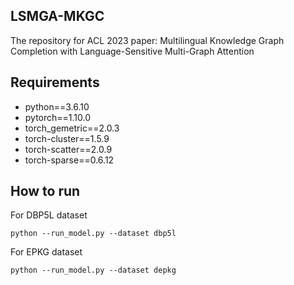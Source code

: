 ## LSMGA-MKGC
The repository for ACL 2023 paper: Multilingual Knowledge Graph Completion with Language-Sensitive Multi-Graph Attention

## Requirements
* python==3.6.10
* pytorch==1.10.0
* torch_gemetric==2.0.3
* torch-cluster==1.5.9
* torch-scatter==2.0.9
* torch-sparse==0.6.12

## How to run
For DBP5L dataset
```
python --run_model.py --dataset dbp5l
```
For EPKG dataset
```
python --run_model.py --dataset depkg
```
